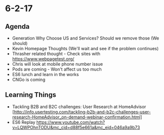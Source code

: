 # 6-2-17

## Agenda 

- Generation Why Choose US and Services? Should we remove those (We should) 
- Kevin Homepage Thoughts (We'll wait and see if the problem continues)
- Thrasher related thought - Check sites with https://www.webpagetest.org/
- Chris will look at mobile phone number issue
- Pods are coming - Won't affect us too much
- ES6 lunch and learn in the works
- CNGo is coming



## Learning Things 

- Tackling B2B and B2C challenges: User Research at HomeAdvisor  [http://info.usertesting.com/tackling-b2b-and-b2c-challenges-user-research-HomeAdvisor_on-demand-webinar-confirmation.html]
- ES6 Replay https://www.youtube.com/watch?v=LQWPOhnTODU&mc_cid=d88f5e661a&mc_eid=046a9a9b73
